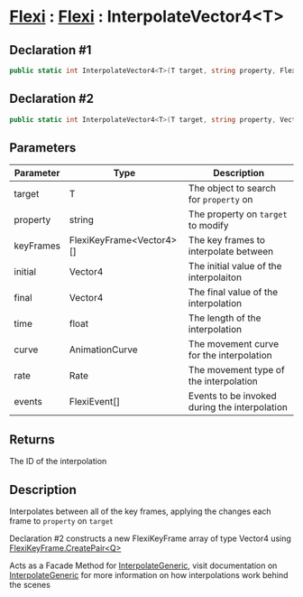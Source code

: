 # [Flexi](../Docs.md) : [Flexi](Flexi.md) : InterpolateVector4\<T>
## Declaration #1
```cs
public static int InterpolateVector4<T>(T target, string property, FlexiKeyFrame<Vector4>[] keyFrames)
```
## Declaration #2
```cs
public static int InterpolateVector4<T>(T target, string property, Vector4 initial, Vector4 final, float time, AnimationCurve curve=null, Rate rate=Rate.time, FlexiEvent[] events=null)
```

## Parameters
| Parameter | Type | Description |
| - | - | - |
| target | T | The object to search for `property` on |
| property | string | The property on `target` to modify |
| keyFrames | FlexiKeyFrame\<Vector4>[] | The key frames to interpolate between |
| initial | Vector4 | The initial value of the interpolaiton |
| final | Vector4 | The final value of the interpolation |
| time | float | The length of the interpolation |
| curve | AnimationCurve | The movement curve for the interpolation |
| rate | Rate | The movement type of the interpolation |
| events | FlexiEvent[] | Events to be invoked during the interpolation |

## Returns
The ID of the interpolation

## Description
Interpolates between all of the key frames, applying the changes each frame to `property` on `target`

Declaration #2 constructs a new FlexiKeyFrame array of type Vector4 using [FlexiKeyFrame.CreatePair\<Q>](../FlexiKeyFrame/CreatePairQ.md)

Acts as a Facade Method for [InterpolateGeneric](InterpolateGeneric.md), visit documentation on [InterpolateGeneric](InterpolateGeneric.md) for more information on how interpolations work behind the scenes
